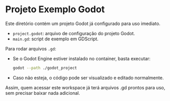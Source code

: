 # Projeto Exemplo Godot

Este diretório contém um projeto Godot já configurado para uso imediato.

- `project.godot`: arquivo de configuração do projeto Godot.
- `main.gd`: script de exemplo em GDScript.

Para rodar arquivos `.gd`:
- Se o Godot Engine estiver instalado no container, basta executar:
  ```bash
  godot --path ./godot_project
  ```
- Caso não esteja, o código pode ser visualizado e editado normalmente.

Assim, quem acessar este workspace já terá arquivos .gd prontos para uso, sem precisar baixar nada adicional.